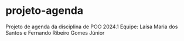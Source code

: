 # projeto-agenda
Projeto de agenda da disciplina de POO 2024.1
Equipe: Laísa Maria dos Santos e Fernando Ribeiro Gomes Júnior
